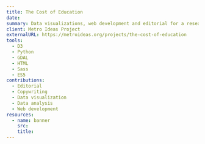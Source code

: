 ```yaml
---
title: The Cost of Education
date:
summary: Data visualizations, web development and editorial for a research project looking at education spending.
client: Metro Ideas Project
externalURL: https://metroideas.org/projects/the-cost-of-education
tools:
  - D3
  - Python
  - GDAL
  - HTML
  - Sass
  - ES5
contributions:
  - Editorial
  - Copywriting
  - Data visualization
  - Data analysis
  - Web development
resources:
  - name: banner
    src:
    title:
---
```

